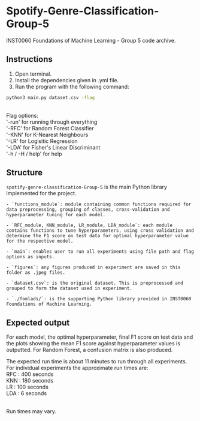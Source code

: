 # Spotify-Genre-Classification-Group-5
INST0060 Foundations of Machine Learning - Group 5 code archive.

## Instructions
1. Open terminal.
2. Install the dependencies given in .yml file.
3. Run the program with the following command:

```bash
python3 main.py dataset.csv -flag 
```

<br>Flag options: 
<br>'-run' for running through everything 
<br>'-RFC' for Random Forest Classifier 
<br>'-KNN' for K-Nearest Neighbours
<br>'-LR' for Logisitic Regression
<br>'-LDA' for Fisher's Linear Discriminant
<br>'-h / -H / help' for help

## Structure

 `spotify-genre-classification-Group-5` is the main Python library implemented for the project.

    - `functions_module`: module containing common functions required for data preprocessing, grouping of classes, cross-validation and hyperparameter tuning for each model.

    - `RFC_module, KNN_module, LR_module, LDA_module`: each module contains functions to tune hyperparameters, using cross validation and determine the F1 score on test data for optimal hyperparameter value for the respective model.

    - `main`: enables user to run all experiments using file path and flag options as inputs.

    - `figures`: any figures produced in experiment are saved in this folder as .jpeg files.
    
    - `dataset.csv`: is the original dataset. This is preprocessed and grouped to form the dataset used in experiment.
    
    - `./fomlads/`: is the supporting Python library provided in INST0060 Foundations of Machine Learning.

## Expected output

For each model, the optimal hyperparameter, final F1 score on test data and the plots showing the mean F1 score against hyperparameter values is outputted. For Random Forest, a confusion matrix is also produced.

The expected run time is about 11 minutes to run through all experiments. For individual experiments the approximate run times are:
<br> RFC : 400 seconds
<br> KNN : 180 seconds
<br> LR : 100 seconds
<br> LDA : 6 seconds

<br> Run times may vary.
